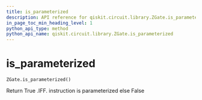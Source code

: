 ```yaml
---
title: is_parameterized
description: API reference for qiskit.circuit.library.ZGate.is_parameterized
in_page_toc_min_heading_level: 1
python_api_type: method
python_api_name: qiskit.circuit.library.ZGate.is_parameterized
---
```


# is\_parameterized

<span id="qiskit.circuit.library.ZGate.is_parameterized" />

`ZGate.is_parameterized()`

Return True .IFF. instruction is parameterized else False

